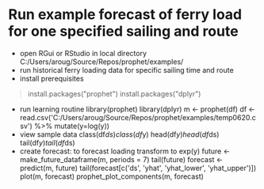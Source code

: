 # Run example forecast of ferry load for one specified sailing and route
- open RGui or RStudio in local directory C:/Users/aroug/Source/Repos/prophet/examples/
- run historical ferry loading data for specific sailing time and route
- install prerequisites
> install.packages("prophet")
install.packages("dplyr")
- run learning routine
library(prophet)
library(dplyr)
m <- prophet(df)
df <- read.csv('C:/Users/aroug/Source/Repos/prophet/examples/temp0620.csv') %>% mutate(y=log(y))
- view sample data
class(df$ds)
class(df$y)
head(df$y)
head(df$ds)
tail(df$y)
tail(df$ds)
- create forecast: to forecast loading transform to exp(y)
future <- make_future_dataframe(m, periods = 7)
tail(future)
forecast <- predict(m, future)
tail(forecast[c('ds', 'yhat', 'yhat_lower', 'yhat_upper')])
plot(m, forecast)
prophet_plot_components(m, forecast)
